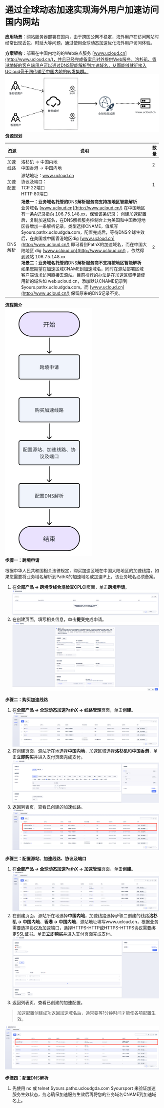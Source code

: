 # 通过全球动态加速实现海外用户加速访问国内网站

**应用场景**：网站服务器部署在国内，由于跨国公网不稳定，海外用户在访问网站时经常出现丢包、时延大等问题，通过使用全球动态加速优化海外用户访问体验。

**方案架构**：部署在中国内地的的Web站点服务 [www.ucloud.cn](http://www.ucloud.cn/)，并且已经完成备案且对外提供Web服务。洛杉矶、香港地域的客户端用户可以通过DNS智能解析到加速域名，从而能够就近接入UCloud骨干网传输至中国内地的转发集群。
![image](/images/19.png)
**资源规划**

| 资源     | 说明                                                         | 数量 |
| -------- | ------------------------------------------------------------ | ---- |
| 加速线路 | 洛杉矶 -> 中国内地<br>中国香港 -> 中国内地                       | 2    |
| 加速配置 | 源站地址：www.ucloud.cn<br>协议及端口：<br>TCP 22端口<br>HTTP 80端口     | 1    |
| DNS解析  | **场景一：业务域名托管的**DNS**解析服务商支持按地区智能解析**<br>业务域名 [www.ucloud.cn](http://www.ucloud.cn/) 在中国地区有一条A记录指向 106.75.148.xx，保留该条记录； 创建加速配置后，复制加速域名，在DNS解析服务控制台上为美国和中国香港地区各增加一条解析记录，类型选择CNAME，值填写 $yours.pathx.ucloudgda.com，配置完成后，等待DNS全球生效后，在美国或中国香港地区dig [www.ucloud.cn](http://www.ucloud.cn/) 即可看到PathX的加速域名，而在中国大陆地区 dig [www.ucloud.cn](http://www.ucloud.cn/) ，依然得到源站 106.75.148.xx<br>**场景二：业务域名托管的**DNS**解析服务商不支持按地区智能解析**<br>如果您期望在加速区域CNAME到加速域名，同时在源站部署区域客户端请求访问直接去源站。目前推荐的办法是在加速区域申请使用新的域名如 web.ucloud.cn，添加默认CNAME记录到 $yours.pathx.ucloudgda.com。而 [www.ucloud.cn](http://www.ucloud.cn/) 保留原来的DNS记录不变。 | 2    |

**流程简介**
<br>
![image](/images/20.png)
<br>
**步骤一：跨境申请**

根据中华人民共和国相关法律规定，购买加速区域在中国大陆地区的加速线路，如果您需要将业务域名解析到PathX的加速域名或加速IP上，该业务域名必须备案。

1. 在**全部产品 -> 跨境专线合规检查CPLCI**页面，单击**跨境申请**。
![image](/images/21.png)
2. 在创建页面，填写相关信息，单击**提交**完成申请。
![image](/images/22.png)


**步骤二：购买加速线路**
1. 在**全部产品 -> 全球动态加速PathX -> 线路管理**页面，单击**创建**。
![image](/images/23.png)
2. 在创建页面，源站所在地选择**中国内地**，加速区域选择**洛杉矶**和**中国香港**，单击**立即购买**并进入支付页面完成支付。
![image](/images/24.png)
3. 返回列表页，查看已创建的加速线路。
![image](/images/25.png)


**步骤三：配置源站、加速线路、协议及端口**
1. 在**全部产品 -> 全球动态加速PathX -> 加速管理**页面，单击**创建**。
![image](/images/26.png)
2. 在创建页面，源站所在地选择**中国内地**，加速线路选择步骤二创建的线路**洛杉矶 -> 中国内地**、**香港 -> 中国内地**，源站地址填写www.ucloud.cn，根据业务需要选择协议及加速端口，选择HTTPS-HTTP或HTTPS-HTTPS协议需要绑定SSL证书。单击**立即购买**并进入支付页面完成支付。
![image](/images/27.png)
3. 返回列表页，查看已创建的加速配置。
> 加速配置创建成功返回加速域名后，通常要等1分钟时间才能使各项配置生效。

![image](/images/28.png)


**步骤四：配置**DNS**解析**
1. 先使用 nc 或 telnet $yours.pathx.ucloudgda.com $yoursport 来验证加速服务生效状态，务必确保加速服务生效后再将您的业务域名CNAME到加速域名上。
